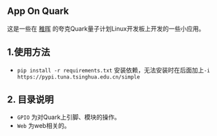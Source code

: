 ## App On Quark

这是一些在 [稚晖](https://github.com/peng-zhihui) 的夸克Quark量子计划Linux开发板上开发的一些小应用。


## 1.使用方法

 - `pip install -r requirements.txt` 安装依赖，无法安装时在后面加上`-i https://pypi.tuna.tsinghua.edu.cn/simple`
 
## 2. 目录说明

 - `GPIO` 为对Quark上引脚、模块的操作。
 - `Web` 为web相关的。